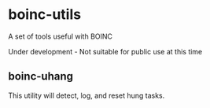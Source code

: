 # boinc-utils
A set of tools useful with BOINC

Under development - Not suitable for public use at this time

## boinc-uhang
This utility will detect, log, and reset hung tasks.
